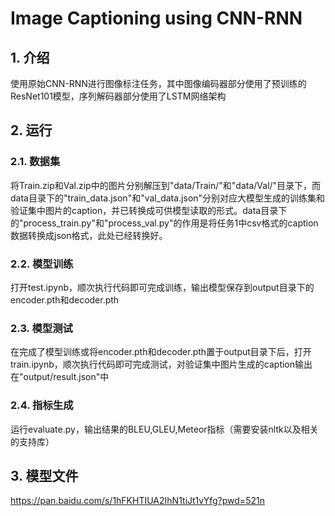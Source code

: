 # Image Captioning using CNN-RNN

## 1. 介绍
使用原始CNN-RNN进行图像标注任务，其中图像编码器部分使用了预训练的ResNet101模型，序列解码器部分使用了LSTM网络架构

## 2. 运行

### 2.1. **数据集**

将Train.zip和Val.zip中的图片分别解压到"data/Train/"和"data/Val/"目录下，而data目录下的"train_data.json"和"val_data.json"分别对应大模型生成的训练集和验证集中图片的caption，并已转换成可供模型读取的形式。data目录下的"process_train.py"和"process_val.py"的作用是将任务1中csv格式的caption数据转换成json格式，此处已经转换好。

### 2.2. 模型训练

打开test.ipynb，顺次执行代码即可完成训练，输出模型保存到output目录下的encoder.pth和decoder.pth

### 2.3. 模型测试

在完成了模型训练或将encoder.pth和decoder.pth置于output目录下后，打开train.ipynb，顺次执行代码即可完成测试，对验证集中图片生成的caption输出在"output/result.json"中

### 2.4. 指标生成
运行evaluate.py，输出结果的BLEU,GLEU,Meteor指标（需要安装nltk以及相关的支持库）

## 3. 模型文件
https://pan.baidu.com/s/1hFKHTIUA2IhN1tiJt1vYfg?pwd=521n
